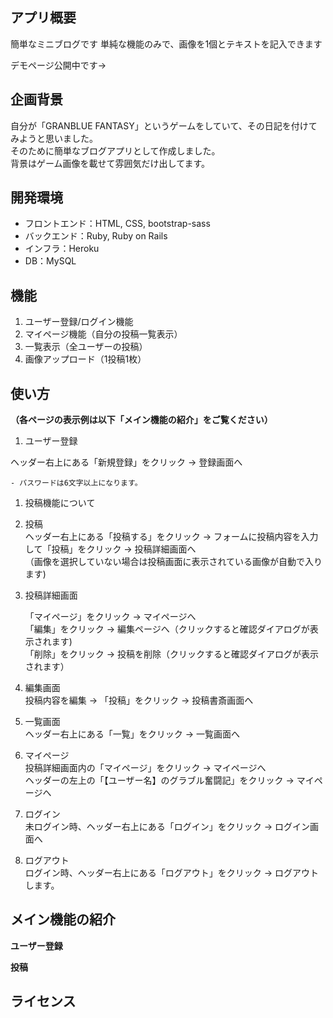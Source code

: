 ## アプリ概要
簡単なミニブログです
単純な機能のみで、画像を1個とテキストを記入できます

デモページ公開中です→

## 企画背景
自分が「GRANBLUE FANTASY」というゲームをしていて、その日記を付けてみようと思いました。  
そのために簡単なブログアプリとして作成しました。  
背景はゲーム画像を載せて雰囲気だけ出してます。

## 開発環境
- フロントエンド：HTML, CSS, bootstrap-sass  
- バックエンド：Ruby, Ruby on Rails  
- インフラ：Heroku  
- DB：MySQL  

## 機能
1. ユーザー登録/ログイン機能  
1. マイページ機能（自分の投稿一覧表示）  
1. 一覧表示（全ユーザーの投稿）  
1. 画像アップロード（1投稿1枚）  

## 使い方
**（各ページの表示例は以下「メイン機能の紹介」をご覧ください）**
    
1. ユーザー登録  
  
  ヘッダー右上にある「新規登録」をクリック → 登録画面へ  
  
    - パスワードは6文字以上になります。  
  
1. 投稿機能について
  
  1. 投稿  
        ヘッダー右上にある「投稿する」をクリック → フォームに投稿内容を入力して「投稿」をクリック → 投稿詳細画面へ  
        （画像を選択していない場合は投稿画面に表示されている画像が自動で入ります)  
  
  1. 投稿詳細画面  

        「マイページ」をクリック → マイページへ  
        「編集」をクリック → 編集ページへ（クリックすると確認ダイアログが表示されます)  
        「削除」をクリック → 投稿を削除（クリックすると確認ダイアログが表示されます）  
  
  1. 編集画面  
        投稿内容を編集 → 「投稿」をクリック → 投稿書斎画面へ  
  
  1. 一覧画面  
       ヘッダー右上にある「一覧」をクリック → 一覧画面へ  
  
  1. マイページ  
        投稿詳細画面内の「マイページ」をクリック → マイページへ  
        ヘッダーの左上の「【ユーザー名】のグラブル奮闘記」をクリック → マイページへ  
  
1. ログイン  
        未ログイン時、ヘッダー右上にある「ログイン」をクリック → ログイン画面へ  
  
1. ログアウト  
        ログイン時、ヘッダー右上にある「ログアウト」をクリック → ログアウトします。  
  
## メイン機能の紹介
**ユーザー登録**

**投稿**


## ライセンス



<!-- # README

This README would normally document whatever steps are necessary to get the
application up and running.

Things you may want to cover:

* Ruby version

* System dependencies

* Configuration

* Database creation

* Database initialization

* How to run the test suite

* Services (job queues, cache servers, search engines, etc.)

* Deployment instructions

* ... -->
